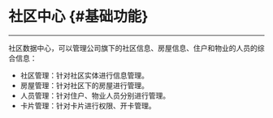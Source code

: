# 社区中心 {#基础功能}

---

社区数据中心，可以管理公司旗下的社区信息、房屋信息、住户和物业的人员的综合信息：

* 社区管理：针对社区实体进行信息管理。
* 房屋管理：针对社区下的房屋进行管理。
* 人员管理：针对住户、物业人员分别进行管理。
* 卡片管理：针对卡片进行权限、开卡管理。



